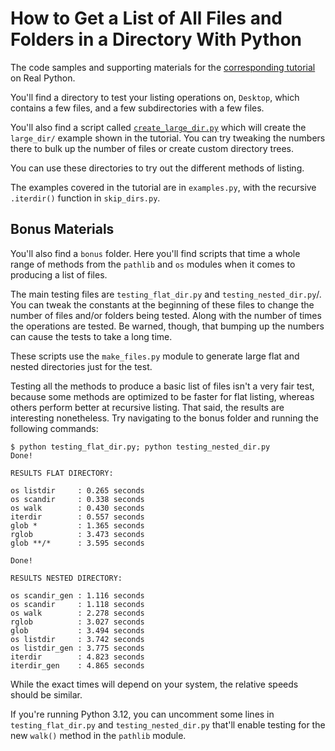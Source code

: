 # How to Get a List of All Files and Folders in a Directory With Python

The code samples and supporting materials for the [corresponding tutorial](https://realpython.com/get-all-files-in-directory-python/) on Real Python.

You'll find a directory to test your listing operations on, `Desktop`, which contains a few files, and a few subdirectories with a few files.

You'll also find a script called [`create_large_dir.py`](create_large_dir.py) which will create the `large_dir/` example shown in the tutorial. You can try tweaking the numbers there to bulk up the number of files or create custom directory trees.

You can use these directories to try out the different methods of listing.

The examples covered in the tutorial are in `examples.py`, with the recursive `.iterdir()` function in `skip_dirs.py`.

## Bonus Materials

You'll also find a `bonus` folder. Here you'll find scripts that time a whole range of methods from the `pathlib` and `os` modules when it comes to producing a list of files.

The main testing files are `testing_flat_dir.py` and `testing_nested_dir.py`/. You can tweak the constants at the beginning of these files to change the number of files and/or folders being tested. Along with the number of times the operations are tested. Be warned, though, that bumping up the numbers can cause the tests to take a long time.

These scripts use the `make_files.py` module to generate large flat and nested directories just for the test.

Testing all the methods to produce a basic list of files isn't a very fair test, because some methods are optimized to be faster for flat listing, whereas others perform better at recursive listing. That said, the results are interesting nonetheless. Try navigating to the bonus folder and running the following commands:

```
$ python testing_flat_dir.py; python testing_nested_dir.py
Done!

RESULTS FLAT DIRECTORY:

os listdir     : 0.265 seconds
os scandir     : 0.338 seconds
os walk        : 0.430 seconds
iterdir        : 0.557 seconds
glob *         : 1.365 seconds
rglob          : 3.473 seconds
glob **/*      : 3.595 seconds

Done!

RESULTS NESTED DIRECTORY:

os scandir_gen : 1.116 seconds
os scandir     : 1.118 seconds
os walk        : 2.278 seconds
rglob          : 3.027 seconds
glob           : 3.494 seconds
os listdir     : 3.742 seconds
os listdir_gen : 3.775 seconds
iterdir        : 4.823 seconds
iterdir_gen    : 4.865 seconds
```

While the exact times will depend on your system, the relative speeds should be similar.

If you're running Python 3.12, you can uncomment some lines in `testing_flat_dir.py` and `testing_nested_dir.py` that'll enable testing for the new `walk()` method in the `pathlib` module.
